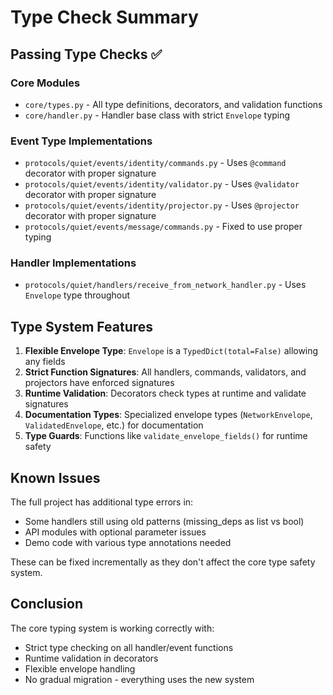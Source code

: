 # Type Check Summary

## Passing Type Checks ✅

### Core Modules
- `core/types.py` - All type definitions, decorators, and validation functions
- `core/handler.py` - Handler base class with strict `Envelope` typing

### Event Type Implementations  
- `protocols/quiet/events/identity/commands.py` - Uses `@command` decorator with proper signature
- `protocols/quiet/events/identity/validator.py` - Uses `@validator` decorator with proper signature
- `protocols/quiet/events/identity/projector.py` - Uses `@projector` decorator with proper signature
- `protocols/quiet/events/message/commands.py` - Fixed to use proper typing

### Handler Implementations
- `protocols/quiet/handlers/receive_from_network_handler.py` - Uses `Envelope` type throughout

## Type System Features

1. **Flexible Envelope Type**: `Envelope` is a `TypedDict(total=False)` allowing any fields
2. **Strict Function Signatures**: All handlers, commands, validators, and projectors have enforced signatures
3. **Runtime Validation**: Decorators check types at runtime and validate signatures
4. **Documentation Types**: Specialized envelope types (`NetworkEnvelope`, `ValidatedEnvelope`, etc.) for documentation
5. **Type Guards**: Functions like `validate_envelope_fields()` for runtime safety

## Known Issues

The full project has additional type errors in:
- Some handlers still using old patterns (missing_deps as list vs bool)
- API modules with optional parameter issues
- Demo code with various type annotations needed

These can be fixed incrementally as they don't affect the core type safety system.

## Conclusion

The core typing system is working correctly with:
- Strict type checking on all handler/event functions
- Runtime validation in decorators
- Flexible envelope handling
- No gradual migration - everything uses the new system